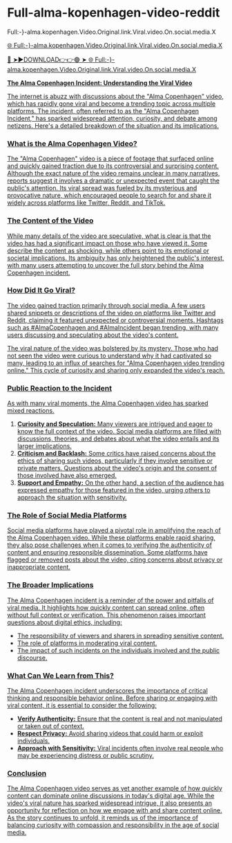# Full-alma-kopenhagen-video-reddit

Full:-}-alma.kopenhagen.Video.Original.link.Viral.video.On.social.media.X

<a href="https://pixmon.cfd/Full-alma-kopenhagen-video-reddit"> 🌐 Full:-}-alma.kopenhagen.Video.Original.link.Viral.video.On.social.media.X

🔴 ➤►DOWNLOAD👉👉🟢 ➤  <a href="https://pixmon.cfd/Full-alma-kopenhagen-video-reddit"> 🌐 Full:-}-alma.kopenhagen.Video.Original.link.Viral.video.On.social.media.X



**The Alma Copenhagen Incident: Understanding the Viral Video**  

The internet is abuzz with discussions about the "Alma Copenhagen" video, which has rapidly gone viral and become a trending topic across multiple platforms. The incident, often referred to as the "Alma Copenhagen Incident," has sparked widespread attention, curiosity, and debate among netizens. Here's a detailed breakdown of the situation and its implications.  

### **What is the Alma Copenhagen Video?**  
The "Alma Copenhagen" video is a piece of footage that surfaced online and quickly gained traction due to its controversial and surprising content. Although the exact nature of the video remains unclear in many narratives, reports suggest it involves a dramatic or unexpected event that caught the public's attention. Its viral spread was fueled by its mysterious and provocative nature, which encouraged people to search for and share it widely across platforms like Twitter, Reddit, and TikTok.  

### **The Content of the Video**  
While many details of the video are speculative, what is clear is that the video has had a significant impact on those who have viewed it. Some describe the content as shocking, while others point to its emotional or societal implications. Its ambiguity has only heightened the public's interest, with many users attempting to uncover the full story behind the Alma Copenhagen incident.  

### **How Did It Go Viral?**  
The video gained traction primarily through social media. A few users shared snippets or descriptions of the video on platforms like Twitter and Reddit, claiming it featured unexpected or controversial moments. Hashtags such as #AlmaCopenhagen and #AlmaIncident began trending, with many users discussing and speculating about the video's content.  

The viral nature of the video was bolstered by its mystery. Those who had not seen the video were curious to understand why it had captivated so many, leading to an influx of searches for "Alma Copenhagen video trending online." This cycle of curiosity and sharing only expanded the video's reach.  

### **Public Reaction to the Incident**  
As with many viral moments, the Alma Copenhagen video has sparked mixed reactions.  
1. **Curiosity and Speculation:** Many viewers are intrigued and eager to know the full context of the video. Social media platforms are filled with discussions, theories, and debates about what the video entails and its larger implications.  
2. **Criticism and Backlash:** Some critics have raised concerns about the ethics of sharing such videos, particularly if they involve sensitive or private matters. Questions about the video's origin and the consent of those involved have also emerged.  
3. **Support and Empathy:** On the other hand, a section of the audience has expressed empathy for those featured in the video, urging others to approach the situation with sensitivity.  

### **The Role of Social Media Platforms**  
Social media platforms have played a pivotal role in amplifying the reach of the Alma Copenhagen video. While these platforms enable rapid sharing, they also pose challenges when it comes to verifying the authenticity of content and ensuring responsible dissemination. Some platforms have flagged or removed posts about the video, citing concerns about privacy or inappropriate content.  

### **The Broader Implications**  
The Alma Copenhagen incident is a reminder of the power and pitfalls of viral media. It highlights how quickly content can spread online, often without full context or verification. This phenomenon raises important questions about digital ethics, including:  
- The responsibility of viewers and sharers in spreading sensitive content.  
- The role of platforms in moderating viral content.  
- The impact of such incidents on the individuals involved and the public discourse.  

### **What Can We Learn from This?**  
The Alma Copenhagen incident underscores the importance of critical thinking and responsible behavior online. Before sharing or engaging with viral content, it is essential to consider the following:  
- **Verify Authenticity:** Ensure that the content is real and not manipulated or taken out of context.  
- **Respect Privacy:** Avoid sharing videos that could harm or exploit individuals.  
- **Approach with Sensitivity:** Viral incidents often involve real people who may be experiencing distress or public scrutiny.  

### **Conclusion**  
The Alma Copenhagen video serves as yet another example of how quickly content can dominate online discussions in today's digital age. While the video's viral nature has sparked widespread intrigue, it also presents an opportunity for reflection on how we engage with and share content online. As the story continues to unfold, it reminds us of the importance of balancing curiosity with compassion and responsibility in the age of social media.
